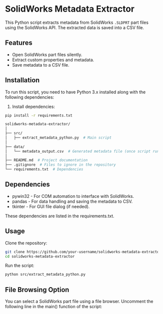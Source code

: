 # SolidWorks Metadata Extractor

This Python script extracts metadata from SolidWorks `.SLDPRT` part files using the SolidWorks API. The extracted data is saved into a CSV file. 

## Features
- Open SolidWorks part files silently.
- Extract custom properties and metadata.
- Save metadata to a CSV file.

## Installation

To run this script, you need to have Python 3.x installed along with the following dependencies:

1. Install dependencies:

```bash
pip install -r requirements.txt

solidworks-metadata-extractor/
│
├── src/
│   ├── extract_metadata_python.py  # Main script
│
├── data/
│   └── metadata_output.csv  # Generated metadata file (once script runs)
│
├── README.md  # Project documentation
├── .gitignore  # Files to ignore in the repository
└── requirements.txt  # Dependencies
```

## Dependencies
* pywin32 - For COM automation to interface with SolidWorks.
* pandas - For data handling and saving the metadata to CSV.
* tkinter - For GUI file dialog (if needed).

These dependencies are listed in the requirements.txt.

## Usage
Clone the repository:
```bash
git clone https://github.com/your-username/solidworks-metadata-extractor.git
cd solidworks-metadata-extractor
```

Run the script:
```bash
python src/extract_metadata_python.py
```

## File Browsing Option
You can select a SolidWorks part file using a file browser. Uncomment the following line in the main() function of the script:

